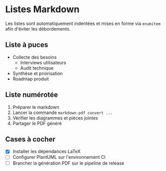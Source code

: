 # Listes Markdown

Les listes sont automatiquement indentées et mises en forme via `enumitem` afin d'éviter les débordements.

## Liste à puces

- Collecte des besoins
  - Interviews utilisateurs
  - Audit technique
- Synthèse et priorisation
- Roadmap produit

## Liste numérotée

1. Préparer le markdown
2. Lancer la commande `markdown-pdf convert ...`
3. Vérifier les diagrammes et pièces jointes
4. Partager le PDF généré

## Cases à cocher

- [x] Installer les dépendances LaTeX
- [ ] Configurer PlantUML sur l'environnement CI
- [ ] Brancher la génération PDF sur le pipeline de release
